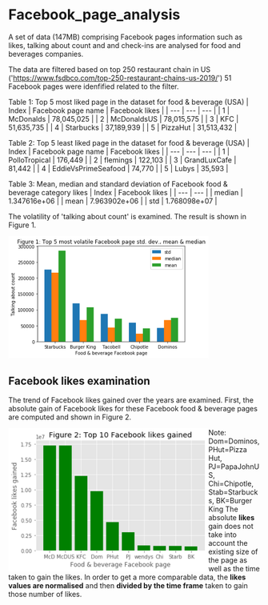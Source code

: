 # Facebook_page_analysis
A set of data (147MB) comprising Facebook pages information such as likes, talking about count and and check-ins are analysed for food and beverages companies.

The data are filtered based on top 250 restaurant chain in US ('https://www.fsdbco.com/top-250-restaurant-chains-us-2019/')
51 Facebook pages were idenfified related to the filter.

Table 1: Top 5 most liked page in the dataset for food & beverage (USA) 
| Index | Facebook page name | Facebook likes | 
| --- | --- | --- |
| 1 | McDonalds | 78,045,025 |
| 2 | McDonaldsUS | 78,015,575 |
| 3 | KFC | 51,635,735 |
| 4 | Starbucks | 37,189,939 |
| 5 | PizzaHut | 31,513,432 |

Table 2: Top 5 least liked page in the dataset for food & beverage (USA) 
| Index | Facebook page name | Facebook likes | 
| --- | --- | --- |
| 1 | PolloTropical | 176,449 |
| 2 | flemings | 122,103 |
| 3 | GrandLuxCafe | 81,442 |
| 4 | EddieVsPrimeSeafood | 74,770 |
| 5 | Lubys | 35,593 |

Table 3: Mean, median and standard deviation of Facebook food & beverage category likes 
| Index | Facebook likes |
| --- | --- |
| median | 1.347616e+06 |
| mean | 7.963902e+06 |
| std | 1.768098e+07 |
	
The volatility of 'talking about count' is examined. The result is shown in Figure 1.


<img src="Figures/Figure1.png" width="400">



## Facebook likes examination
The trend of Facebook likes gained over the years are examined. First, the absolute gain of Facebook likes for these Facebook food & beverage pages are computed and shown in Figure 2. 

<p align="left">
  <img align="left" src="Figures/Figure2.png" width="400" align="left">
</p>


Note: Dom=Dominos, PHut=Pizza Hut, PJ=PapaJohnUS, Chi=Chipotle, Stab=Starbucks, BK=Burger King
The absolute **likes** gain does not take into account the existing size of the page as well as the time taken to gain the likes. In order to get a more comparable data, the **likes values are normalised** and then **divided by the time frame** taken to gain those number of likes.    
	





